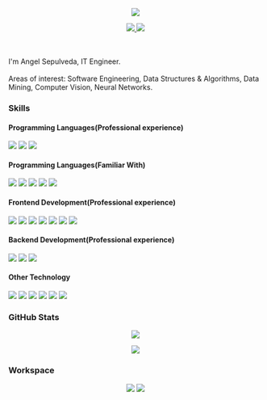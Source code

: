 <!--
**1430382/1430382** is a ✨ _special_ ✨ repository because its `README.md` (this file) appears on your GitHub profile.

Here are some ideas to get you started:

- 🔭 I’m currently working on ...
- 🌱 I’m currently learning ...
- 👯 I’m looking to collaborate on ...
- 🤔 I’m looking for help with ...
- 💬 Ask me about ...
- 📫 How to reach me: ...
- 😄 Pronouns: ...
- ⚡ Fun fact: ...
-->
<p align="center">
  <img src="https://komarev.com/ghpvc/?username=1430382&color=blue">
</p>
<p align="center">
  <a href="https://www.linkedin.com/in/angelfsepulveda/">
    <img src="https://img.shields.io/badge/LinkedIn-0077B5?style=for-the-badge&logo=linkedin&logoColor=white">
  </a>  
  <a href="mailto:angelfsepulveda@gmail.com">
    <img src="https://img.shields.io/badge/Gmail-D14836?style=for-the-badge&logo=gmail&logoColor=white">
  </a>
</p>
<br/>
<br/>
I'm Angel Sepulveda, IT Engineer.
<br/>
<br/>
Areas of interest: Software Engineering, Data Structures & Algorithms, Data Mining, Computer Vision, Neural Networks. 
<h3>
  Skills
</h3>
<h4>Programming Languages(Professional experience)</h4>
<p>
  <img src="https://img.shields.io/badge/Python-14354C?style=for-the-badge&logo=python&logoColor=white">
  <img src="https://img.shields.io/badge/JavaScript-F7DF1E?style=for-the-badge&logo=javascript&logoColor=black">
  <img src="https://img.shields.io/badge/Shell_Script-121011?style=for-the-badge&logo=gnu-bash&logoColor=white">
</p>
<h4>Programming Languages(Familiar With)</h4>
<p>
  <img src="https://img.shields.io/badge/C%2B%2B-00599C?style=for-the-badge&logo=c%2B%2B&logoColor=white">
  <img src="https://img.shields.io/badge/C-00599C?style=for-the-badge&logo=c&logoColor=white">
  <img src="https://img.shields.io/badge/Java-ED8B00?style=for-the-badge&logo=java&logoColor=white">
  <img src="https://img.shields.io/badge/R-276DC3?style=for-the-badge&logo=r&logoColor=white">
  <img src="https://img.shields.io/badge/Go-00ADD8?style=for-the-badge&logo=go&logoColor=white">
  
</p>
<h4>Frontend Development(Professional experience)</h4>
<p>
  <img src="https://img.shields.io/badge/HTML5-E34F26?style=for-the-badge&logo=html5&logoColor=white">
  <img src="https://img.shields.io/badge/CSS3-1572B6?style=for-the-badge&logo=css3&logoColor=white">
  <img src="https://img.shields.io/badge/jQuery-0769AD?style=for-the-badge&logo=jquery&logoColor=white">
  <img src="https://img.shields.io/badge/Bootstrap-563D7C?style=for-the-badge&logo=bootstrap&logoColor=white">
  <img src="https://img.shields.io/badge/Handsometable-DB7093?style=for-the-badge&logo=handsometable&logoColor=white">
  <img src="https://img.shields.io/badge/Highcharts-0081CB?style=for-the-badge&logo=highcharts&logoColor=white">
  <img src="https://img.shields.io/badge/Datatable-6264A7?style=for-the-badge&logo=datatable&logoColor=white">
</p>
<h4>Backend Development(Professional experience)</h4>
<p>
  <img src="https://img.shields.io/badge/Django-092E20?style=for-the-badge&logo=django&logoColor=white">
  <img src="https://img.shields.io/badge/MySQL-00000F?style=for-the-badge&logo=mysql&logoColor=white">
  <img src="https://img.shields.io/badge/PostgreSQL-316192?style=for-the-badge&logo=postgresql&logoColor=white">
</p>
<h4>Other Technology</h4>
<p>
  <img src="https://img.shields.io/badge/Git-F05032?style=for-the-badge&logo=git&logoColor=white">
  <img src="https://img.shields.io/badge/OpenGL%3C4-F24E1E?style=for-the-badge&logo=opengl&logoColor=white">
  <img src="https://img.shields.io/badge/OpenCV-003791?style=for-the-badge&logo=opencv&logoColor=white">
  <img src="https://img.shields.io/badge/Streamlit-0FAAFF?style=for-the-badge&logo=streamlit&logoColor=white">
  <img src="https://img.shields.io/badge/Matplotlib-CC2927?style=for-the-badge&logo=matplotlib&logoColor=white">
  <img src="https://img.shields.io/badge/pandas-217346?style=for-the-badge&logo=pandas&logoColor=white">
</p>
<h3>
  GitHub Stats
</h3>
<p align="center">
  <img src="https://github-readme-stats.vercel.app/api?username=1430382&show_icons=true&theme=vision-friendly-dark">
</p>
<p align="center">
  <img src="https://github-readme-stats.vercel.app/api/top-langs/?username=1430382&theme=vision-friendly-dark">
</p>
<h3>
  Workspace
</h3>
<p align="center">
  <img src="https://img.shields.io/badge/NVIDIA-GTX1660Super-76B900?style=for-the-badge&logo=nvidia&logoColor=white">
  <img src="https://img.shields.io/badge/Intel-Core_i3_9100F-0071C5?style=for-the-badge&logo=intel&logoColor=white">
  </p

  
